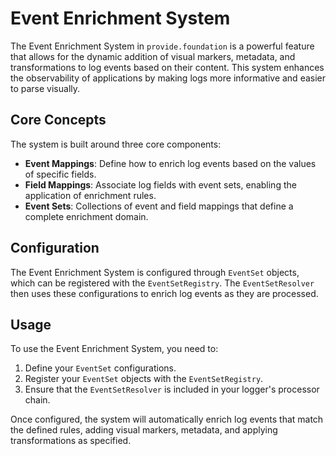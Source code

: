 # Event Enrichment System

The Event Enrichment System in `provide.foundation` is a powerful feature that allows for the dynamic addition of visual markers, metadata, and transformations to log events based on their content. This system enhances the observability of applications by making logs more informative and easier to parse visually.

## Core Concepts

The system is built around three core components:

- **Event Mappings**: Define how to enrich log events based on the values of specific fields.
- **Field Mappings**: Associate log fields with event sets, enabling the application of enrichment rules.
- **Event Sets**: Collections of event and field mappings that define a complete enrichment domain.

## Configuration

The Event Enrichment System is configured through `EventSet` objects, which can be registered with the `EventSetRegistry`. The `EventSetResolver` then uses these configurations to enrich log events as they are processed.

## Usage

To use the Event Enrichment System, you need to:

1.  Define your `EventSet` configurations.
2.  Register your `EventSet` objects with the `EventSetRegistry`.
3.  Ensure that the `EventSetResolver` is included in your logger's processor chain.

Once configured, the system will automatically enrich log events that match the defined rules, adding visual markers, metadata, and applying transformations as specified.